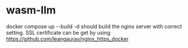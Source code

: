 # wasm-llm
docker compose up --build -d should build the nginx server with correct setting.
SSL certificate can be get by using https://github.com/leangaurav/nginx_https_docker
